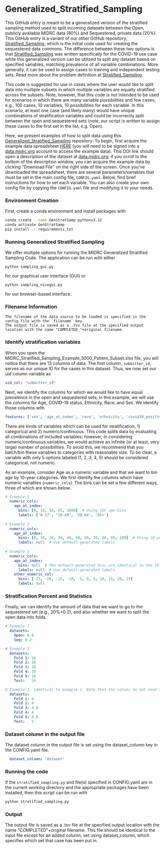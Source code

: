 # Generalized_Stratified_Sampling

This GitHub entry is meant to be a generalized version of the stratified sampling method used to split incoming datasets between the Open, publicly available MIDRC data (80%) and Sequestered, private data (20%).  This GitHub entry is a variant of our other GitHub repository, [Stratified_Sampling](https://github.com/MIDRC/Stratified_Sampling), which is the initial code used for creating the sequestered data commons.  The difference between these two options is that [Stratified_Sampling](https://github.com/MIDRC/Stratified_Sampling) was written specifically for the COVID-19 use case while this generalized version can be utilized to split any dataset based on specified variables, matching prevalence of all variable combinations.  More generally, it can be used to assign cases to training and independent testing sets.  Read more about the problem definition at [Stratified_Sampling](https://github.com/MIDRC/Stratified_Sampling).

This code is suggested for use in cases where the user would like to split data into multiple subsets in which multiple variables are equally stratified across the subsets.  Note, however, that this code is not intended to be used for scenarios in which there are many variable possibilities and few cases; e.g., 100 cases, 10 variables, 10 possibilities for each variable.  In this scenario, at least one case (and likely many) would have unique combinations of stratification variables and could be incorrectly split between the open and sequestered sets (note, our script is written to assign these cases to the first set in the list, e.g. Open).

Here, we present examples of how to split data using this [Generalized_Stratified_Sampling](https://github.com/MIDRC/Generalized_Stratified_Sampling) repository.  To begin, first acquire the example data spreadsheet [HERE](https://doi.org/10.60701/P67C-YW55) (you will need to be signed into a [data.midrc.org](https://data.midrc.org) account to access the example data).  This DOI link should open a description of the dataset at [data.midrc.org](https://data.midrc.org); if you scroll to the bottom of the description window, you can acquire the example data by clicking "Download File" on the right side of the screen.  Once you've downloaded the spreadsheet, there are several parameters/variables that must be set in the main config file, `CONFIG.yaml`.  Below, find brief instructions for how to set each variable. You can also create your own config file by copying the `CONFIG.yaml` file and modifying it to your needs.
### Environment Creation
First, create a conda environment and install packages with 
```bash
conda create --name GenStratSamp python=3.12
conda activate GenStratSamp
pip install -r requirements.txt
```

### Running Generalized Stratified Sampling
We offer multiple options for running the MIDRC Generalized Stratified Sampling Code.  The application can be run with either
```
python sampling_gui.py
```
for our graphical user interface (GUI) or
```
python sampling_nicegui.py
```
for our browser-based interface.

### Filename Information
```
The filename of the data source to be loaded is specified in the config file with the `filename` key.
The output file is saved as a .tsv file at the specified output location with the name "COMPLETED_"+original filename.
```

### Identify stratification variables
When you open the MIDRC_Stratified_Sampling_Example_5000_Patient_Subset.xlsx file, you will notice that there are 13 columns of data.  The first column, `submitter_id`, serves as our unique ID for the cases in this dataset.  Thus, we now set our uid column variable as
```yaml
uid_col: "submitter_id"
```

Next, we identify the columns for which we would like to have equal prevalence in the open and sequestered sets; in this example, we will use the columns for Age, COVID-19 status, Ethnicity, Race, and Sex.  We identify those columns with 
```yaml
features: ['sex', 'age_at_index', 'race', 'ethnicity', 'covid19_positive']
```

There are kinds of variables which can be used for stratification, 1) categorical and 2) numeric/continuous.  This code splits data by evaluating all combinations of included variables; however, in considering numeric/continuous variables, we would achieve an infinite (or at least, very large) number of possibilities.  To avoid this, we recommend that you batch/bin these variables to categories with reasonable size.  To be clear, a variable with only 5 options labeled (1, 2, 3, 4, 5) should be considered categorical, not numeric.  

As an example, consider Age as a numeric variable and that we want to bin age by 10-year categories.  We first identify the columns which have numeric variables (`numeric_cols`).  The bins can be set a few different ways, three of which are shown below.
```yaml
# Example 1
  numeric_cols:
    age_at_index:
      bins: [0, 18, 50, 65, 1000]  # Using CDC age bins
      labels: ['0-17', "18-49", '50-64', '65+']
      
# Example 2
  numeric_cols:
    age_at_index:
      bins: [0, 10, 20, 30, 40, 50, 60, 70, 80, 89, 100]  # Using 10-year age bins
      labels: null  # Use default-generated labels
      
# Example 3      
  numeric_cols:
    age_at_index:
      bins: null  # The default-generated bins are identical to the 10-year age bins above
      labels: null  # Use default-generated labels
    other_numeric_col:
      bins: [-25, -20, -15, -10, -5, 0, 5, 10, 15, 20, 25]
      labels: null
```

### Stratification Percent and Statistics
Finally, we can identify the amount of data that we want to go to the sequestered set (e.g., 20%=0.2), and also whether we want to split the open data into folds.
```yaml
# Example 1
  datasets:
    Open: 0.8
    Seq: 0.2

# Example 2
  datasets:
    Fold 1: 16
    Fold 2: 16
    Fold 3: 16
    Fold 4: 16
    Fold 5: 16
    Test:   20

# Example 3, identical to example 2. Note that the values do not need to add up to 1 or 100.
  datasets:
    Fold 1: 4
    Fold 2: 4
    Fold 3: 4.0
    Fold 4: 4
    Fold 5: 4.0
    Test:   5
```

### Dataset column in the output file
The dataset column in the output file is set using the dataset_column key in the CONFIG.yaml file.
```yaml
  dataset_column: "dataset"
```

### Running the code
If the `stratified_smapling.py` and file(s) specified in CONFIG.yaml are in the current working directory and the appropriate packages have been installed, then this script can be run with 
```bash
python stratified_sampling.py
```

### Output
The output file is saved as a .tsv file at the specified output location with the name "COMPLETED"+original filename.  This file should be identical to the input file except for an added column, set using dataset_column, which specifies which set that case has been put in.  
